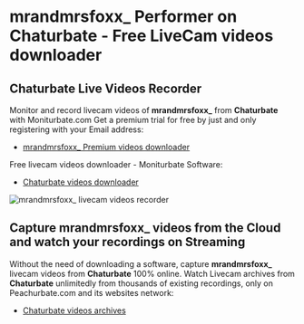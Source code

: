 # mrandmrsfoxx_ Performer on Chaturbate - Free LiveCam videos downloader

## Chaturbate Live Videos Recorder

Monitor and record livecam videos of **mrandmrsfoxx_** from **Chaturbate** with Moniturbate.com
Get a premium trial for free by just and only registering with your Email address:
* [mrandmrsfoxx_ Premium videos downloader](https://moniturbate.com/request-demo-licence-key.html)

Free livecam videos downloader - Moniturbate Software:
* [Chaturbate videos downloader](https://moniturbate.com/moniturbate-download-software.html)

![mrandmrsfoxx_ livecam videos recorder](https://peachurnet.com/templates/moniturbate-software.png)


## Capture mrandmrsfoxx_ videos from the Cloud and watch your recordings on Streaming

Without the need of downloading a software, capture **mrandmrsfoxx_** livecam videos from **Chaturbate** 100% online.
Watch Livecam archives from **Chaturbate** unlimitedly from thousands of existing recordings, only on Peachurbate.com and its websites network:
* [Chaturbate videos archives](https://peachurnet.com/)